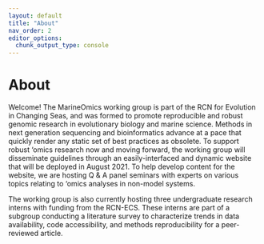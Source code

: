 ```yaml
---
layout: default
title: "About"
nav_order: 2
editor_options: 
  chunk_output_type: console
---
```




# About

Welcome! The MarineOmics working group is part of the RCN for Evolution in Changing Seas, and was formed to promote reproducible and robust genomic research in evolutionary biology and marine science. Methods in next generation sequencing and bioinformatics advance at a pace that quickly render any static set of best practices as obsolete. To support robust ‘omics research now and moving forward, the working group will disseminate guidelines through an easily-interfaced and dynamic website that will be deployed in August 2021. To help develop content for the website, we are hosting Q & A panel seminars with experts on various topics relating to ‘omics analyses in non-model systems.

The working group is also currently hosting three undergraduate research interns with funding from the RCN-ECS. These interns are part of a subgroup conducting a literature survey to characterize trends in data availability, code accessibility, and methods reproducibility for a peer-reviewed article.






